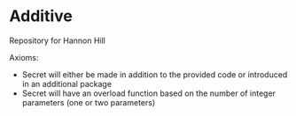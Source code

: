 # Additive
Repository for Hannon Hill

Axioms:

- Secret will either be made in addition to the provided code or introduced in an additional package
- Secret will have an overload function based on the number of integer parameters (one or two parameters)

